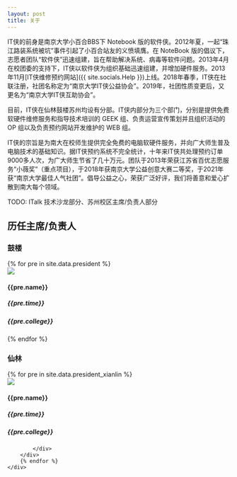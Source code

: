 ```yaml
---
layout: post
title: 关于
---
```


IT侠的前身是南京大学小百合BBS下 Notebook 版的软件侠。2012年夏，一起“珠江路装系统被坑”事件引起了小百合站友的义愤填膺。在 NoteBook 版的倡议下，志愿者团队“软件侠”迅速组建，旨在帮助解决系统、病毒等软件问题。2013年4月在校团委的支持下，IT侠以软件侠为组织基础迅速组建，并增加硬件服务。2013年11月[IT侠维修预约网站]({{ site.socials.Help }})上线。2018年春季，IT侠在社联注册，社团名称定为“南京大学IT侠公益协会”。2019年，社团性质变更后，又更名为“南京大学IT侠互助协会”。

目前，IT侠在仙林鼓楼苏州均设有分部。IT侠内部分为三个部门，分别是提供免费软硬件维修服务和指导技术培训的 GEEK 组、负责运营宣传策划并且组织活动的 OP 组以及负责预约网站开发维护的 WEB 组。

IT侠的宗旨是为南大在校师生提供完全免费的电脑软硬件服务，并向广大师生普及电脑技术的基础知识。据IT侠预约系统不完全统计，十年来IT侠共处理预约订单9000多人次，为广大师生节省了几十万元。团队于2013年荣获江苏省百优志愿服务“小薇奖”（重点项目），于2018年获南京大学公益创意大赛二等奖，于2021年获“南京大学最佳人气社团”。倡导公益之心，荣获广泛好评，我们将善意和爱心扩散到南大每个领域。

TODO: ITalk 技术沙龙部分、苏州校区主席/负责人部分

<h2>历任主席/负责人</h2> 
<div class="row">
	<div class="6u 12u$(medium)">
		<h3>鼓楼</h3>
		{% for pre in site.data.president %}
		<div class="box row">
			<div class="6u 12u$(xsmall)">
				<img class="people" src="assets/images/people/{{ pre.img }}">
			</div>
			<div class="6u$ 12u$(xsmall)">
				<h4>{{pre.name}}</h4>
				<h5>{{pre.time}}</h5>
				<h5>{{pre.college}}</h5>	
			</div>
		</div>
		{% endfor %}
	</div>
	<div class="6u$ 12u$(medium) ">
		<h3>仙林</h3>
		{% for pre in site.data.president_xianlin %}
		<div class="box row">
			<div class="6u 12u$(xsmall)">
				<img class="people" src="assets/images/people/{{ pre.img }}">
			</div>
			<div class="6u$ 12u$(xsmall)">
				<h4>{{pre.name}}</h4>
				<h5>{{pre.time}}</h5>
				<h5>{{pre.college}}</h5>
				
			</div>
		</div>
		{% endfor %}
	</div>
</div>


